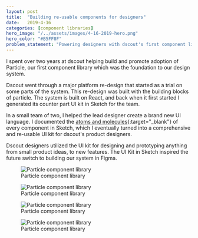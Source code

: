 ```yaml
---
layout: post
title:  "Building re-usable components for designers"
date:   2019-4-16
categories: [component libraries]
hero_image: "/../assets/images/4-16-2019-hero.png"
hero_color: "#B5FF8F"
problem_statement: "Powering designers with dscout's first component library and UI kit."
---
```


I spent over two years at dscout helping build and promote adoption of Particle, our first component library which was the foundation to our design system.

Dscout went through a major platform re-design that started as a trial on some parts of the system. This re-design was built with the building blocks of particle. The system is built on React, and back when it first started I generated its counter part UI kit in Sketch for the team.

In a small team of two, I helped the lead designer create a brand new UI language. I documented the [atoms and molecules](https://bradfrost.com/blog/post/atomic-web-design/){:target="_blank"} of every component in Sketch, which I eventually turned into a comprehensive and re-usable UI kit for dscout's product designers. 

Dscout designers utilized the UI kit for designing and prototyping anything from small product ideas, to new features. The UI Kit in Sketch inspired the future switch to building our system in Figma.

<figure>
	<img src="{{ site.baseurl }}/assets/images/particle-1.png" title="Particle component library" />
	<figcaption class="media-caption center">Particle component library</figcaption>
</figure>

<figure>
	<img src="{{ site.baseurl }}/assets/images/particle-2.png" title="Particle component library" />
	<figcaption class="media-caption center">Particle component library</figcaption>
</figure>

<figure>
	<img src="{{ site.baseurl }}/assets/images/particle-3.png" title="Particle component library" />
	<figcaption class="media-caption center">Particle component library</figcaption>
</figure>

<figure>
	<img src="{{ site.baseurl }}/assets/images/particle-4.png" title="Particle component library" />
	<figcaption class="media-caption center">Particle component library</figcaption>
</figure>